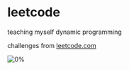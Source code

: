 # leetcode

<p1>teaching myself dynamic programming</p1>

<p1>challenges from [leetcode.com](leetcode.com)</p1>

![0%](https://progress-bar.dev/0/?scale=500&title=solved&width=330)